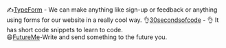 :writing_hand:[TypeForm](https://typeform.com) - We can make anything like sign-up or feedback or anything using forms for our website in a really cool way. 
:ok_hand:[30secondsofcode](https://www.30secondsofcode.org/) - :ok_hand: It has short code snippets to learn to code.<br>
:smile:[FutureMe](https://www.futureme.org/)-Write and send something to the future you.
